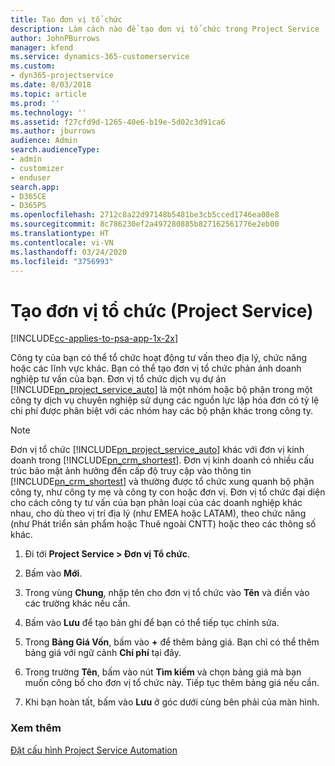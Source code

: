 ```yaml
---
title: Tạo đơn vị tổ chức
description: Làm cách nào để tạo đơn vị tổ chức trong Project Service
author: JohnPBurrows
manager: kfend
ms.service: dynamics-365-customerservice
ms.custom:
- dyn365-projectservice
ms.date: 8/03/2018
ms.topic: article
ms.prod: ''
ms.technology: ''
ms.assetid: f27cfd9d-1265-40e6-b19e-5d02c3d91ca6
ms.author: jburrows
audience: Admin
search.audienceType:
- admin
- customizer
- enduser
search.app:
- D365CE
- D365PS
ms.openlocfilehash: 2712c8a22d97148b5481be3cb5cced1746ea08e8
ms.sourcegitcommit: 8c786230ef2a497280885b827162561776e2eb00
ms.translationtype: HT
ms.contentlocale: vi-VN
ms.lasthandoff: 03/24/2020
ms.locfileid: "3756993"
---
```

# <a name="create-organizational-units-project-service"></a>Tạo đơn vị tổ chức (Project Service)

[!INCLUDE[cc-applies-to-psa-app-1x-2x](../includes/cc-applies-to-psa-app-1x-2x.md)]

Công ty của bạn có thể tổ chức hoạt động tư vấn theo địa lý, chức năng hoặc các lĩnh vực khác. Bạn có thể tạo đơn vị tổ chức phản ánh doanh nghiệp tư vấn của bạn. Đơn vị tổ chức dịch vụ dự án [!INCLUDE[pn_project_service_auto](../includes/pn-project-service-auto.md)] là một nhóm hoặc bộ phận trong một công ty dịch vụ chuyên nghiệp sử dụng các nguồn lực lập hóa đơn có tỷ lệ chi phí được phân biệt với các nhóm hay các bộ phận khác trong công ty.  
  
> [!NOTE]
>  Đơn vị tổ chức [!INCLUDE[pn_project_service_auto](../includes/pn-project-service-auto.md)] khác với đơn vị kinh doanh trong [!INCLUDE[pn_crm_shortest](../includes/pn-crm-shortest.md)]. Đơn vị kinh doanh có nhiều cấu trúc bảo mật ảnh hưởng đến cấp độ truy cập vào thông tin [!INCLUDE[pn_crm_shortest](../includes/pn-crm-shortest.md)] và thường được tổ chức xung quanh bộ phận công ty, như công ty mẹ và công ty con hoặc đơn vị. Đơn vị tổ chức đại diện cho cách công ty tư vấn của bạn phân loại của các doanh nghiệp khác nhau, cho dù theo vị trí địa lý (như EMEA hoặc LATAM), theo chức năng (như Phát triển sản phẩm hoặc Thuê ngoài CNTT) hoặc theo các thông số khác.  
  
1.  Đi tới **Project Service > Đơn vị Tổ chức**.  
  
2.  Bấm vào **Mới**.  
  
3.  Trong vùng **Chung**, nhập tên cho đơn vị tổ chức vào **Tên** và điền vào các trường khác nếu cần.  
  
4.  Bấm vào **Lưu** để tạo bản ghi để bạn có thể tiếp tục chỉnh sửa.  
  
5.  Trong **Bảng Giá Vốn**, bấm vào **+** để thêm bảng giá. Bạn chỉ có thể thêm bảng giá với ngữ cảnh **Chi phí** tại đây.  
  
6.  Trong trường **Tên**, bấm vào nút **Tìm kiếm** và chọn bảng giá mà bạn muốn công bố cho đơn vị tổ chức này. Tiếp tục thêm bảng giá nếu cần.  
  
7.  Khi bạn hoàn tất, bấm vào **Lưu** ở góc dưới cùng bên phải của màn hình.  
  
### <a name="see-also"></a>Xem thêm  
 [Đặt cấu hình Project Service Automation](../project-service/configure.md)

